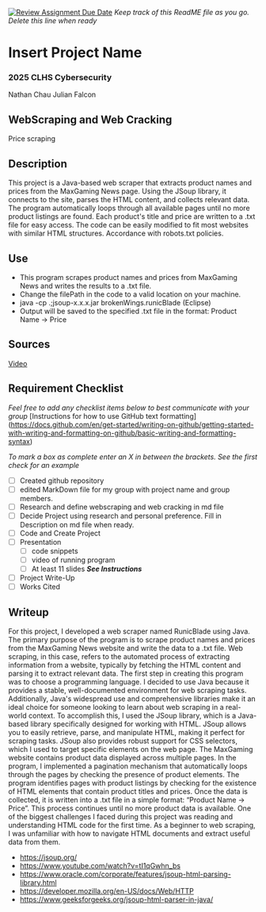 [![Review Assignment Due Date](https://classroom.github.com/assets/deadline-readme-button-22041afd0340ce965d47ae6ef1cefeee28c7c493a6346c4f15d667ab976d596c.svg)](https://classroom.github.com/a/L5GNwFiz)
_Keep track of this ReadME file as you go. Delete this line when ready_ 
# Insert Project Name
### 2025 CLHS Cybersecurity
Nathan Chau Julian Falcon

## WebScraping and Web Cracking
Price scraping

## Description
This project is a Java-based web scraper that extracts product names and prices from the MaxGaming News page. Using the JSoup library, it connects to the site, parses the HTML content, and collects relevant data. The program automatically loops through all available pages until no more product listings are found. Each product's title and price are written to a .txt file for easy access. The code can be easily modified to fit most websites with similar HTML structures. Accordance with robots.txt policies.

## Use
- This program scrapes product names and prices from MaxGaming News and writes the results to a .txt file.
- Change the filePath in the code to a valid location on your machine.
- java -cp .;jsoup-x.x.x.jar brokenWings.runicBlade (Eclipse)
- Output will be saved to the specified .txt file in the format: Product Name -> Price

## Sources
[Video](https://www.youtube.com/watch?v=tI1qGwhn_bs)

## Requirement Checklist
_Feel free to add any checklist items below to best communicate with your group_
[Instructions for how to use GitHub text formatting] (https://docs.github.com/en/get-started/writing-on-github/getting-started-with-writing-and-formatting-on-github/basic-writing-and-formatting-syntax) 

_To mark a box as complete enter an X in between the brackets. See the first check for an example_
- [ ] Created github repository
- [ ] edited MarkDown file for my group with project name and group members.
- [ ] Research and define webscraping and web cracking in md file
- [ ] Decide Project using research and personal preference. Fill in Description on md file when ready.
- [ ] Code and Create Project
- [ ] Presentation
   - [ ] code snippets
   - [ ] video of running program
   - [ ] At least 11 slides **_See Instructions_**
- [ ] Project Write-Up
- [ ] Works Cited

## Writeup
For this project, I developed a web scraper named RunicBlade using Java. The primary purpose of the program is to scrape product names and prices from the MaxGaming News website and write the data to a .txt file. Web scraping, in this case, refers to the automated process of extracting information from a website, typically by fetching the HTML content and parsing it to extract relevant data. The first step in creating this program was to choose a programming language. I decided to use Java because it provides a stable, well-documented environment for web scraping tasks. Additionally, Java's widespread use and comprehensive libraries make it an ideal choice for someone looking to learn about web scraping in a real-world context. To accomplish this, I used the JSoup library, which is a Java-based library specifically designed for working with HTML. JSoup allows you to easily retrieve, parse, and manipulate HTML, making it perfect for scraping tasks. JSoup also provides robust support for CSS selectors, which I used to target specific elements on the web page. The MaxGaming website contains product data displayed across multiple pages. In the program, I implemented a pagination mechanism that automatically loops through the pages by checking the presence of product elements. The program identifies pages with product listings by checking for the existence of HTML elements that contain product titles and prices. Once the data is collected, it is written into a .txt file in a simple format: “Product Name -> Price”. This process continues until no more product data is available. One of the biggest challenges I faced during this project was reading and understanding HTML code for the first time. As a beginner to web scraping, I was unfamiliar with how to navigate HTML documents and extract useful data from them.
- https://jsoup.org/
- https://www.youtube.com/watch?v=tI1qGwhn_bs
- https://www.oracle.com/corporate/features/jsoup-html-parsing-library.html
- https://developer.mozilla.org/en-US/docs/Web/HTTP
- https://www.geeksforgeeks.org/jsoup-html-parser-in-java/
